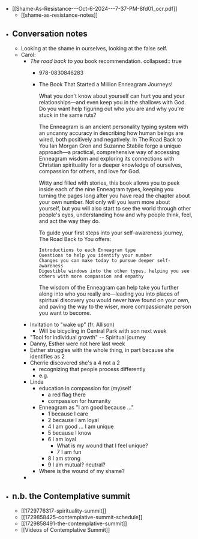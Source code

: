 - [[Shame-As-Resistance---Oct-6-2024---7-37-PM-8fd01_ocr.pdf]]
	- [[shame-as-resistance-notes]]
- ## Conversation notes
	- Looking at the shame in ourselves, looking at the false self.
	- Carol:
		- *The road back to you* book recommendation.
		  collapsed:: true
			- 978-0830846283
			- The Book That Started a Million Enneagram Journeys!
			  
			  What you don't know about yourself can hurt you and your relationships―and even keep you in the shallows with God. Do you want help figuring out who you are and why you're stuck in the same ruts?
			  
			  The Enneagram is an ancient personality typing system with an uncanny accuracy in describing how human beings are wired, both positively and negatively. In The Road Back to You Ian Morgan Cron and Suzanne Stabile forge a unique approach―a practical, comprehensive way of accessing Enneagram wisdom and exploring its connections with Christian spirituality for a deeper knowledge of ourselves, compassion for others, and love for God.
			  
			  Witty and filled with stories, this book allows you to peek inside each of the nine Enneagram types, keeping you turning the pages long after you have read the chapter about your own number. Not only will you learn more about yourself, but you will also start to see the world through other people's eyes, understanding how and why people think, feel, and act the way they do.
			  
			  To guide your first steps into your self-awareness journey, The Road Back to You offers:
			  
			      Introductions to each Enneagram type
			      Questions to help you identify your number
			      Changes you can make today to pursue deeper self-awareness
			      Digestible windows into the other types, helping you see others with more compassion and empathy
			  
			  The wisdom of the Enneagram can help take you further along into who you really are―leading you into places of spiritual discovery you would never have found on your own, and paving the way to the wiser, more compassionate person you want to become.
		- Invitation to "wake up" (fr. Allison)
			- Will be bicycling in Central Park with son next week
		- "Tool for individual growth" -- Spiritual journey
		- Danny, Esther were not here last week
		- Esther struggles with the whole thing, in part because she identifies as 2
		- Cherrie discovered she's a 4 not a 2
			- recognizing that people process differently
			- e.g.
		- Linda
			- education in compassion for (my)self
				- a red flag there
				- compassion for humanity
			- Enneagram as "I am good because ..."
				- 1 because I care
				- 2 because I am loyal
				- 4 I am good ... I am unique
				- 5 because I know
				- 6 I am loyal
					- What is my wound that I feel unique?
					- 7 I am fun
				- 8 I am strong
				- 9 I am mutual? neutral?
			- Where is the wound of my shame?
		-
- ## n.b. the Contemplative summit
	- [[1729776317-spirituality-summit]]
	- [[1729858425-contemplative-summit-schedule]]
	- [[1729858491-the-contemplative-summit]]
	- [[Videos of Contemplative Summit]]